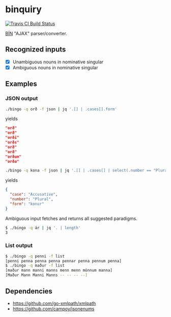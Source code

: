# binquiry


[![Travis CI Build Status](https://travis-ci.org/marthjod/binquiry.svg?branch=master)](https://travis-ci.org/marthjod/binquiry)

[BÍN](http://bin.arnastofnun.is) "AJAX" parser/converter.

## Recognized inputs

- [x] Unambiguous nouns in nominative singular
- [x] Ambiguous nouns in nominative singular

## Examples

### JSON output

```bash
./bingo -q orð -f json | jq '.[] | .cases[].form'
```

yields

```json
"orð"
"orð"
"orði"
"orðs"
"orð"
"orð"
"orðum"
"orða"
```

```bash
./bingo -q kona -f json | jq '.[] | .cases[] | select(.number == "Plural" and .case == "Accusative")'
```

yields

```json
{
  "case": "Accusative",
  "number": "Plural",
  "form": "konur"
}
```

Ambiguous input fetches and returns all suggested paradigms.

```bash
$ ./bingo -q ár | jq '. | length'
3
```

### List output


```bash
$ ./bingo -q penni -f list
[penni penna penna penna pennar penna pennum penna]
$ ./bingo -q maður -f list
[maður mann manni manns menn menn mönnum manna]
[Maður Mann Manni Manns -- -- -- --]
```

## Dependencies

- https://github.com/go-xmlpath/xmlpath
- https://github.com/campoy/jsonenums

